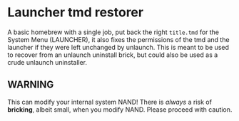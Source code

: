 # Launcher tmd restorer
A basic homebrew with a single job, put back the right `title.tmd` for the
System Menu (LAUNCHER), it also fixes the permissions of the tmd and the
launcher if they were left unchanged by unlaunch.
This is meant to be used to recover from an unlaunch uninstall brick, but could
also be used as a crude unlaunch uninstaller.

## WARNING
This can modify your internal system NAND! There is *always* a risk of
**bricking**, albeit small, when you modify NAND. Please proceed with caution.
